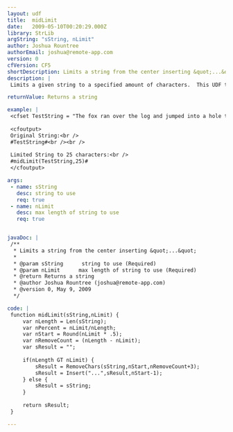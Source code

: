 ```yaml
---
layout: udf
title:  midLimit
date:   2009-05-10T00:20:29.000Z
library: StrLib
argString: "sString, nLimit"
author: Joshua Rountree
authorEmail: joshua@remote-app.com
version: 0
cfVersion: CF5
shortDescription: Limits a string from the center inserting &quot;...&quot;
description: |
 Limits a given string to a specified amount of characters.  This UDF takes the characters from the middle of the string and inserts &quot;...&quot; in it's place.

returnValue: Returns a string

example: |
 <cfset TestString = "The fox ran over the log and jumped into a hole to escape the hunter.">
 
 <cfoutput>
 Original String:<br />
 #TestString#<br /><br />
 
 Limited String to 25 characters:<br />
 #midLimit(TestString,25)#
 </cfoutput>

args:
 - name: sString
   desc: string to use
   req: true
 - name: nLimit
   desc: max length of string to use
   req: true


javaDoc: |
 /**
  * Limits a string from the center inserting &quot;...&quot;
  * 
  * @param sString      string to use (Required)
  * @param nLimit      max length of string to use (Required)
  * @return Returns a string 
  * @author Joshua Rountree (joshua@remote-app.com) 
  * @version 0, May 9, 2009 
  */

code: |
 function midLimit(sString,nLimit) {
     var nLength = Len(sString);
     var nPercent = nLimit/nLength;
     var nStart = Round(nLimit * .5);
     var nRemoveCount = (nLength - nLimit);
     var sResult = "";
     
     if(nLength GT nLimit) {
         sResult = RemoveChars(sString,nStart,nRemoveCount+3);
         sResult = Insert("...",sResult,nStart-1);
     } else {
         sResult = sString;
     }
     
     return sResult;
 }

---
```


